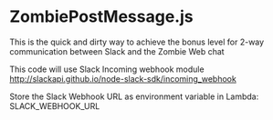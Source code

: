 # ZombiePostMessage.js
This is the quick and dirty way to achieve the bonus level for 2-way communication between Slack and the Zombie Web chat

This code will use Slack Incoming webhook module
http://slackapi.github.io/node-slack-sdk/incoming_webhook

Store the Slack Webhook URL as environment variable in Lambda: SLACK_WEBHOOK_URL

